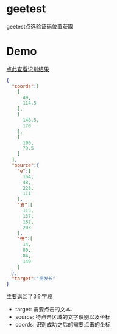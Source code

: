 # geetest
geetest点选验证码位置获取

# Demo
[点此查看识别结果](http://38.147.170.248:9990/geetest_click?image_url=https://static.geetest.com/captcha_v3/batch/v3/46335/2023-09-07T15/word/270a3da4a8eb4e66a014de56300073dd.jpg)
```json
{
  "coords":[
    [
      49,
      114.5
    ],
    [
      148.5,
      170
    ],
    [
      196,
      79.5
    ]
  ],
  "source":{
    "e":[
      164,
      48,
      228,
      111
    ],
    "发":[
      115,
      137,
      182,
      203
    ],
    "德":[
      14,
      80,
      84,
      149
    ]
  },
  "target":"德发长"
}
```

主要返回了3个字段
- target: 需要点击的文本.
- source: 待点击区域的文字识别以及坐标
- coords: 识别成功之后的需要点击的坐标